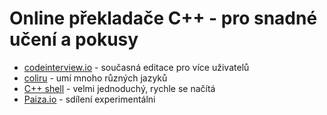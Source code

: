 Online překladače C++ - pro snadné učení a pokusy
=================================================

- [codeinterview.io](https://codeinterview.io/online-c-compiler) - současná editace pro více uživatelů
- [coliru](http://coliru.stacked-crooked.com/) - umí mnoho různých jazyků
- [C++ shell](http://cpp.sh/) - velmi jednoduchý, rychle se načítá
- [Paiza.io](https://paiza.io) - sdílení experimentálni


